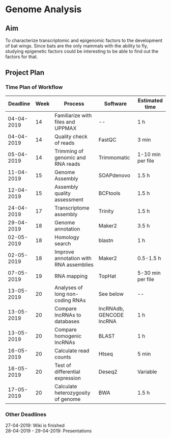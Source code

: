 # Genome Analysis

## Aim 
To characterize transcriptomic and epigenomic factors to the development of bat wings. Since bats are the only mammals with the ability to fly, studying epigenetic factors could be interesting to be able to find out the factors for that. 

## Project Plan

### Time Plan of Workflow

| Deadline   | Week | Process                               | Software                 | Estimated time    | 
| ---------- | ---- | ------------------------------------- | ------------------------ | ----------------- | 
| 04-04-2019 | 14   | Familiarize with files and UPPMAX     | --                       | 1 h               |
| 04-04-2019 | 14   | Quality check of reads                | FastQC                   | 3 min             |
| 05-04-2019 | 14   | Trimming of genomic and RNA reads     | Trimmomatic              | 1-10 min per file |
| 11-04-2019 | 15   | Genome Assembly                       | SOAPdenovo               | 1.5 h             |
| 12-04-2019 | 15   | Assembly quality assessment           | BCFtools                 | 1.5 h             |
| 24-04-2019 | 17   | Transcriptome assembly                | Trinity                  | 1.5 h             |
| 29-04-2019 | 18   | Genome annotation                     | Maker2                   | 3.5 h             |
| 02-05-2019 | 18   | Homology search                       | blastn                   | 1 h               |
| 02-05-2019 | 18   | Improve annotation with RNA assemblies| Maker2                   | 0.5-1.5 h         |
| 07-05-2019 | 19   | RNA mapping                           | TopHat                   | 5-30 min per file |            
| 13-05-2019 | 20   | Analyses of long non-coding RNAs      | See below                | --                |
| 13-05-2019 | 20   | Compare lncRNAs to databases          | lncRNAdb, GENCODE lncRNA | 1 h               |
| 13-05-2019 | 20   | Compare homogenic lncRNAs             | BLAST                    | 1 h               |
| 16-05-2019 | 20   | Calculate read counts                 | Htseq                    | 5 min             |
| 16-05-2019 | 20   | Test of differential expression       | Deseq2                   | Variable          |
| 17-05-2019 | 20   | Calculate heterozygosity of genome    | BWA                      | 1.5 h             |

### Other Deadlines
27-04-2019: Wiki is finished <br>
28-04-2019 - 29-04-2019: Presentations

